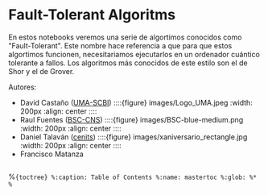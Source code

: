 <!-- #region -->
# Fault-Tolerant Algoritms

En estos notebooks veremos una serie de algortimos conocidos como "Fault-Tolerant". Este nombre hace referencia a que para que estos algortimos funcionen, necesitariamos ejecutarlos en un ordenador cuántico tolerante a fallos. Los algoritmos más conocidos de este estilo son el de Shor y el de Grover.

Autores:
- David Castaño ([UMA-SCBI](https://www.scbi.uma.es/site/))
::::{figure} images/Logo_UMA.jpeg
:width: 200px
:align: center
::::
- Raul Fuentes ([BSC-CNS](https://www.bsc.es/es))
::::{figure} images/BSC-blue-medium.png
:width: 200px
:align: center
::::
- Daniel Talaván  ([cenits](https://www.cenits.es/))
::::{figure} images/xaniversario_rectangle.jpg
:width: 200px
:align: center
::::
- Francisco Matanza 



```{tableofcontents}
```

%```{toctree}
%:caption: Table of Contents
%:name: mastertoc
%:glob:
%*
%```
<!-- #endregion -->
